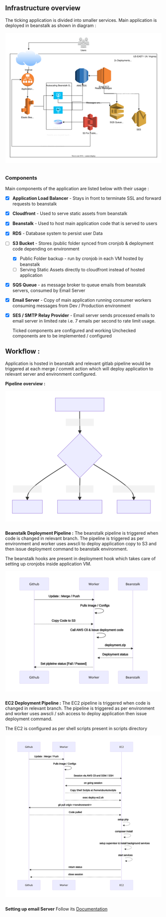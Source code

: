 <style>
.paddedSvg {
 background-color: white;
 padding: 15px;
 display: inline-block;
 text-align: center;
 box-sizing: content-box;
 margin-bottom: 15px;
 margin-top:15px;
}

.paddedSvg img {
	max-width: 100%;
	height: auto;
}
</style>

## Infrastructure overview
The ticking application is divided into smaller services. Main application is deployed in beanstalk as shown in diagram :
<picture class="paddedSvg">
  ![Architectural Diagram](./assets/infrastructure.svg)
</picture>



### Components
Main components of the application are listed below with their usage :

 - [x] **Application Load Balancer** - Stays in front to terminate SSL and forward requests to beanstalk
 - [x] **Cloudfront** - Used to serve static assets from beanstalk
 - [x] **Beanstalk** - Used to host main application code that is served to users
 - [x] **RDS** - Database system to persist user Data
 - [ ] **S3 Bucket** - Stores /public folder synced from cronjob & deployment code depending on environment
	 - [x] Public Folder backup - run by cronjob in each VM hosted by beanstalk
	 - [ ] Serving Static Assets directly to cloudfront instead of hosted application
 - [x]  **SQS Queue** - as message broker to queue emails from beanstalk servers, consumed by Email Server
 - [x] **Email Server** - Copy of main application running consumer workers consuming messages from Dev / Production environment
 - [x] **SES / SMTP Relay Provider** - Email server sends processed emails to email server in limited rate i.e. 7 emails per second to rate limit usage.

    Ticked components are configured and working Unchecked components are to be implemented / configured

## Workflow :
Application is hosted in beanstalk and relevant gitlab pipeline would be triggered at each merge / commit action which will deploy application to relevant server and environment configured.

**Pipeline overview :**
<picture class="paddedSvg">
  ![Pipeline Overview](./assets/pipeline-overview.svg)
</picture>


**Beanstalk Deployment Pipeline :**
The beanstalk pipeline is triggered when code is changed in relevant branch. The pipeline is triggered as per environment and worker uses awscli to deploy application copy to S3 and then issue deployment command to beanstalk environment.

The beanstalk hooks are present in deployment hook which takes care of setting up cronjobs inside application VM.
<picture class="paddedSvg">
	![Beanstalk Pipeline Flow](./assets/pipeline-beanstalk.svg)
</picture>


**EC2 Deployment Pipeline :**
The EC2 pipeline is triggered when code is changed in relevant branch. The pipeline is triggered as per environment and worker uses awscli / ssh access to deploy application  then issue deployment command.

The EC2 is configured as per shell scripts present in scripts directory
<picture class="paddedSvg">
	![Beanstalk Pipeline Flow](./assets/pipeline-ec2.svg)
</picture>


**Setting up email Server**
Follow its [Documentation](./ec2-setup.md)